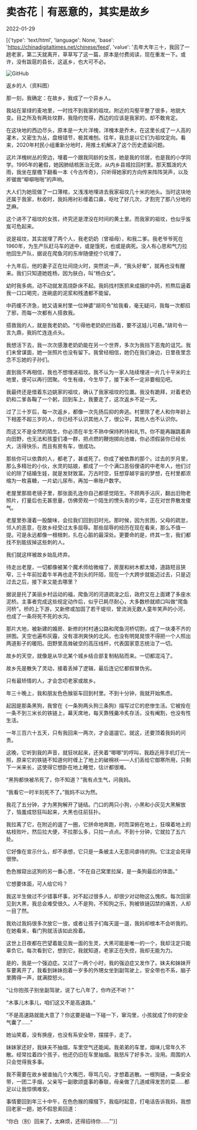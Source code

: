 # 卖杏花｜有恶意的，其实是故乡

2022-01-29

[{'type': 'text/html', 'language': None, 'base': 'https://chinadigitaltimes.net/chinese/feed', 'value': '去年大年三十，我回了一趟老家，第二天就离开，草草写了这一篇，原本是付费阅读，现在重发一下。或许，没有跋扈的县长，这返乡，也大可不必。

![GitHub](https://chinadigitaltimes.net/chinese/files/2022/01/image-1642663650603.png) 

返乡的人（资料图） 



那一刻，我确定：在故乡，我成了一个异乡人。

我站在翠绿的麦地里，一时找不到我家的祖坟。附近的沟壑平整了很多，地貌大变。目之所及有两处坟群，我隐约觉得，西边的应该是我家的，却不敢肯定。

在这块地的西边尽头，原本是一大片洋槐，洋槐本是乔木，在这里长成了一人高的灌木，又密生为丛，盘根错节，极其难刨。往年，我总是以它们为祖坟定向。看来，2020年村民小组重新分地时，用推土机解决了这个历史遗留问题。

这片洋槐树丛的旁边，埋着一个跟我同龄的女孩，她是我的邻居，也是我的小学同学。1995年的暑假，她因肺结核医治无效，从内乡县城拉回村里。那天瓢泼的大雨，我坐在屋檐下翻看一本《今古传奇》，只听得她家的方向传来阵阵哭声，以及斧锯凿“噼噼啪啪”的声响。

大人们为她现做了一口薄棺，又浅浅地埋进去我家祖坟几十米的地头。当时这块地还属于我家，秋收时，我妈用衬衫缠着口鼻，呕吐了好几次，才割完了那八分地的芝麻。

这个进不了祖坟的女孩，终究还是湮没在时间的黄土里。而我家的祖坟，也似乎岌岌可危起来。

说是祖坟，其实就埋了两个人，我老奶奶（曾祖母），和我二爹。我老爷爷死在1960年，为生产队赶马车的途中，或是饿死，也或是病死。没人有心思和气力拉他回生产队，据说在爬鱼河的东岸随便挖个坑埋了。

十九年后，他的妻子正在灶间烧火时，突然说一声，“我头好晕”，就再也没有醒来。我们只知道她姓杨，因为肤白，叫“杨白女”。

幼时我多病，动不动就发高烧卧床不起。我妈找村医抓来成捆的中药，煎熬后逼着我一口口喝完，连碗底的泥浆和残渣都不能留。

中药缓不济急，她又请来村里一位神婆“胡司令”给我看，毫无疑问，我每一次都招了邪，而每一次都有人搭救我。

搭救我的人，就是我老奶奶。“亏得他老奶奶拦挡着，要不这娃儿可悬。”胡司令一言九鼎，我妈忙连连点头。

我想活下去，我一次次感激老奶奶能在另一个世界，多次为我挡下恶鬼的诅咒。我们未曾谋面，她一张照片也没有留下。我曾经相信，她仍在我们身边，日里夜里念念不忘她的子孙们。

直到我不再相信，我也不想埋进祖坟。我不认为一家人陆续埋进一片几十平米的土地里，便可以再行团聚。今生有缘，今生毕了，接下来不一定非要相见吧。

我最终还是借着东边姚家的祖坟，确认了我家祖坟的位置。我没有跪拜，对着老奶奶和二爹各鞠了一个躬，回到车上，我要走了，这次返乡不足一天。

过了三十岁后，每一次返乡，都像一次先扬后抑的奔逃。村里除了老人和你年龄上下相差不超三岁的人，你已经不认识其他人了，很公平，其他人也不认识你。

而这又不是全然的陌生，你必须在半生不熟中保持矜持和礼节。你不能再蹦跳着奔向田野，也无法和孩童们凑一群，把点燃的鞭炮掷向池塘，你必须假装你已经长大，活得快乐，而且有房有车，很成功。

那些你可以依靠的人，都老了，甚或死了。你成了被依靠的那个。过去的岁月里，那么多精壮的小伙，水灵的姑娘，都成了一个个满口恶俗俚语的中老年人，他们讨论的除了结婚生娃，就是发财致富。万古时空，狂想穿越宇宙的梦想，在村里都浓缩为一枚喜糖，一片幼儿尿布，再加一串账户数字。

老屋里那扇老镜子里，那张面孔连你自己都感觉陌生。不顾两手沾灰，翻出旧物老照片，打量后也无甚思量，仿佛旁观一个陌生的愣头青的少年，正在对世界散发傻气。

老屋里弥漫着一股酸味，会拉我们回到旧时光。那时候，因为贫困，父母的疏怠，邻人的恶意，在故乡经受过太多屈辱。那些屈辱的经历在现在看来，那么不值一提。可是永远都像一根根刺，扎在心脏的最深处。更要命的是，终其一生，我们都找不到能拔掉这些刺的人。

我们就这样被故乡始乱终弃。

待走出老屋，一切都像被某个魔术师给微缩了，房屋和树木都太矮，道路短且狭窄，三十年前拉着牛羊再也走不到头的阡陌，现在一个大跨步就能迈过去，只是迈过去之后，接下来又能去哪里？

据说是托了美丽乡村运动的福，爬鱼河的河道疏浚之后，政府又在上面建了多座水泥桥。主事者完成这些规定动作后，似乎已耗尽耐心，大多数桥就顺口叫做“爬鱼河桥”。桥的上下游，又新修或加固了若干堤坝，曾流淌无数人童年笑声的小河，也成了一条将死不死的水沟。

那片大地，被新建的婚房、新修的村村通公路和爬鱼河桥切割，成了一块凑不齐的拼图。天空也遍布灰霾，没有凛冽爽快的北风，也没有明晃晃恨不得把一个人照出两道影子的暖阳。田野里高耸破空的高压线杆，代表国家意志统治了一切。

故乡的天空，就像是从华北某个城乡结合部复制粘贴而来。一切都混沌了。

故乡先是散失了灵动，接着丢掉了逻辑，最后连记忆都假冒伪劣。

只有最矫情的人，才会念叨老家或故乡。

年三十晚上，我和朋友色色猴驱车回到村里。不到十分钟，我就开始焦虑。

起因是那条黑狗，我曾在《一条狗两头狗三条狗》描写过它的悲惨生活。它被拴在一条不到三米长的铁链上，幕天席地，每天靠残羹冷炙存活，没有阉割，也没有性生活。

一年三百六十五天，只有我回来一两次，才会遛遛它。就这，还要顶着我妈的问责。

这晚，它听到我的声音，就狂吠起来，还夹着“唧唧”的哼叫，我趋近用手机灯光一照，原来它的铁链不知道何时缠上了地上的破棉袄——人们丢给它御寒所用，只剩下一米来长，这使得它想卧在地上睡觉，估计都很难。

“黑狗都快被吊死了，你不知道？”我有点生气，问我妈。

“我看它一时半刻死不了。”我妈不以为然。

我花了五分钟，才为黑狗解开了链结。门口的两只小狗，小黑和小灰见大黑解放了，恼羞成怒狂叫起来，大黑也往前狂扑。

我拉离了它，在附近的遛了一圈，它拼命地奔跑，时而深俯在地上，狂嗅着地上的枯枝败叶，然后拉大便，不拉那么多，只拉一点点。不到十分钟，它就拉了五六处。

它好像在宣示什么，却不承想，它只是一条被主人无意间虐待的狗。它注定会死得很惨。

色色猴窥出这狗的另一番心思，“不在自己窝里拉屎，是一条狗最后的体面。”

它想要体面，可人给它吗？

我这半生做过不少错事坏事，对不起过很多人，却很少对动物这么愧疚。每次回家见到大黑，我总会难受很久。人不是狗，不知狗之乐，狗被铁链囚禁的痛苦，人却一目了然。

我劝过我妈很多次放它一放，或者让孩子们每天遛一遛，我妈却根本不会听我的。在她看来，看门狗就活该如此拴着。

这世上日夜都在巴望着能见我一面的生灵，大黑可能是唯一的一个，我却注定只能辜负它。每次看到它，想到它，我就知道，老家正在失控，我却无能为力。

是的，我是一个强迫症。又过了一两个小时，我的强迫症又发作了。妹夫和妹妹开车要离开了，我看到妹妹抱着一岁多的外甥女坐到副驾驶上，安全带也不系，脑子里腾得一声，就满腔怒火。

“让你抱孩子别坐副驾驶，说了七八年了，你咋还不听？”

“木事儿木事儿，咱们这又不是高速路。”

“不是高速路就能大意了？你这要是磕一下碰一下，窜沟里，小孩就成了你的安全气囊了……”

她讪笑着，没有换座，也没有系安全带，摆摆手，走了。

妹妹家还好，我妹夫不抽烟，车里空气还能闻。我弟弟的车里，烟味儿常年久不散。经常拉着四个孩子，他还仍旧在车里抽烟。我怒斥了好多次，没用。周围的人只会觉得我多事。

我不需要在故乡被谁抽几个大嘴巴，辱骂几句，才想着逃散。一根狗链，一条安全带，一团二手烟，父亲写一副歌颂盛事的春联，母亲做了几道咸得发苦的菜……都足以让我惊惧难安。

事情要回到年三十中午，在色色猴的撺掇下，我临时起意，打电话告诉我妈，我想回老家一趟，她不假思索回道：

“你白（别）回来了，太麻烦，还得招待你……”'}]